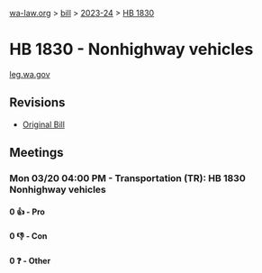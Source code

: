 [wa-law.org](/) > [bill](/bill/) > [2023-24](/bill/2023-24/) > [HB 1830](/bill/2023-24/hb/1830/)

# HB 1830 - Nonhighway vehicles
[leg.wa.gov](https://app.leg.wa.gov/billsummary?BillNumber=1830&Year=2023&Initiative=false)

## Revisions
* [Original Bill](1/)

## Meetings
### Mon 03/20 04:00 PM - Transportation (TR): HB 1830 Nonhighway vehicles
#### 0 👍 - Pro

#### 0 👎 - Con

#### 0 ❓ - Other
